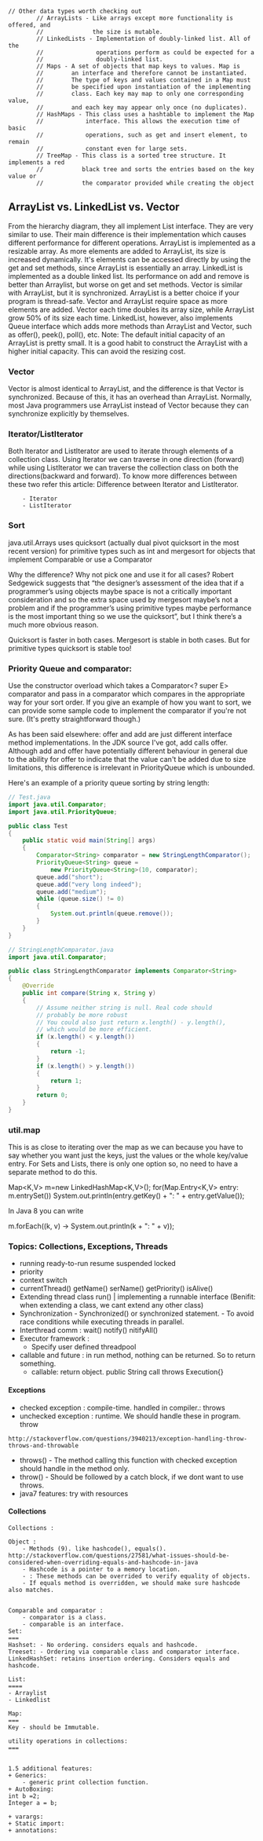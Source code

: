 ```
// Other data types worth checking out
        // ArrayLists - Like arrays except more functionality is offered, and
        //              the size is mutable.
        // LinkedLists - Implementation of doubly-linked list. All of the
        //               operations perform as could be expected for a
        //               doubly-linked list.
        // Maps - A set of objects that map keys to values. Map is
        //        an interface and therefore cannot be instantiated.
        //        The type of keys and values contained in a Map must
        //        be specified upon instantiation of the implementing
        //        class. Each key may map to only one corresponding value,
        //        and each key may appear only once (no duplicates).
        // HashMaps - This class uses a hashtable to implement the Map
        //            interface. This allows the execution time of basic
        //            operations, such as get and insert element, to remain
        //            constant even for large sets.
        // TreeMap - This class is a sorted tree structure. It implements a red
        //           black tree and sorts the entries based on the key value or
        //           the comparator provided while creating the object
```

## ArrayList vs. LinkedList vs. Vector

From the hierarchy diagram, they all implement List interface. They are very similar to use. Their main difference is their implementation which causes different performance for different operations.  ArrayList is implemented as a resizable array. As more elements are added to ArrayList, its size is increased dynamically. It's elements can be accessed directly by using the get and set methods, since ArrayList is essentially an array. LinkedList is implemented as a double linked list. Its performance on add and remove is better than Arraylist, but worse on get and set methods. Vector is similar with ArrayList, but it is synchronized. ArrayList is a better choice if your program is thread-safe. Vector and ArrayList require space as more elements are added. Vector each time doubles its array size, while ArrayList grow 50% of its size each time. LinkedList, however, also implements Queue interface which adds more methods than ArrayList and Vector, such as offer(), peek(), poll(), etc.    Note: The default initial capacity of an ArrayList is pretty small. It is a good habit to construct the ArrayList with a higher initial capacity. This can avoid the resizing cost.

### Vector

Vector is almost identical to ArrayList, and the difference is that Vector is synchronized. Because of this, it has an overhead than ArrayList. Normally, most Java programmers use ArrayList instead of Vector because they can synchronize explicitly by themselves.

### Iterator/ListIterator

Both Iterator and ListIterator are used to iterate through elements of a collection class. Using Iterator we can traverse in one direction (forward) while using ListIterator we can traverse the collection class on both the directions(backward and forward). To know more differences between these two refer this article: Difference between Iterator and ListIterator.

        - Iterator
        - ListIterator

### Sort
java.util.Arrays uses quicksort (actually dual pivot quicksort in the most recent version) for primitive types such as int and mergesort for objects that implement Comparable or use a Comparator

Why the difference? Why not pick one and use it for all cases? Robert Sedgewick suggests that “the designer’s assessment of the idea that if a programmer’s using objects maybe space is not a critically important consideration and so the extra space used by mergesort maybe’s not a problem and if the programmer’s using primitive types maybe performance is the most important thing so we use the quicksort”, but I think there’s a much more obvious reason.

Quicksort is faster in both cases. Mergesort is stable in both cases. But for primitive types quicksort is stable too! 

### Priority Queue and comparator:
Use the constructor overload which takes a Comparator<? super E> comparator and pass in a comparator which compares in the appropriate way for your sort order. If you give an example of how you want to sort, we can provide some sample code to implement the comparator if you're not sure. (It's pretty straightforward though.)

As has been said elsewhere: offer and add are just different interface method implementations. In the JDK source I've got, add calls offer. Although add and offer have potentially different behaviour in general due to the ability for offer to indicate that the value can't be added due to size limitations, this difference is irrelevant in PriorityQueue which is unbounded.

Here's an example of a priority queue sorting by string length:

```java
// Test.java
import java.util.Comparator;
import java.util.PriorityQueue;

public class Test
{
    public static void main(String[] args)
    {
        Comparator<String> comparator = new StringLengthComparator();
        PriorityQueue<String> queue = 
            new PriorityQueue<String>(10, comparator);
        queue.add("short");
        queue.add("very long indeed");
        queue.add("medium");
        while (queue.size() != 0)
        {
            System.out.println(queue.remove());
        }
    }
}

// StringLengthComparator.java
import java.util.Comparator;

public class StringLengthComparator implements Comparator<String>
{
    @Override
    public int compare(String x, String y)
    {
        // Assume neither string is null. Real code should
        // probably be more robust
        // You could also just return x.length() - y.length(),
        // which would be more efficient.
        if (x.length() < y.length())
        {
            return -1;
        }
        if (x.length() > y.length())
        {
            return 1;
        }
        return 0;
    }
}
```

### util.map
This is as close to iterating over the map as we can because you have to say whether you want just the keys, just the values or the whole key/value entry. For Sets and Lists, there is only one option so, no need to have a separate method to do this.

Map<K,V> m=new LinkedHashMap<K,V>();
for(Map.Entry<K,V> entry: m.entrySet())
    System.out.println(entry.getKey() + ": " + entry.getValue());
    
In Java 8 you can write

m.forEach((k, v) -> System.out.println(k + ": " + v));

### Topics: Collections, Exceptions, Threads
+ running ready-to-run resume suspended locked
+ priority
+ context switch
+ currentThread() getName() serName() getPriority() isAlive()
+ Extending thread class run() | implementing a runnable interface (Benifit: when extending a class, we cant extend any other class)
+ Synchronization - Synchronized() or synchronized statement. - To avoid race conditions while executing threads in parallel.
+ Interthread comm : wait() notify() nitifyAll()
+ Executor framework :
	- Specify user defined threadpool
+ callable and future : in run method, nothing can be returned. So to return something.
	- callable: return object. public String call throws Execution{}
#### Exceptions
+ checked exception : compile-time. handled in compiler.: throws
+ unchecked exception : runtime. We should handle these in program. throw

```http://stackoverflow.com/questions/3940213/exception-handling-throw-throws-and-throwable```

+ throws() - The method calling this function with checked exception should handle in the method only.
+ throw() - Should be followed by a catch block, if we dont want to use throws.
+ java7 features: try with resources

#### Collections
```
Collections :

Object :
	- Methods (9). like hashcode(), equals().  http://stackoverflow.com/questions/27581/what-issues-should-be-considered-when-overriding-equals-and-hashcode-in-java
	- Hashcode is a pointer to a memory location.
	- : These methods can be overrided to verify equality of objects.
	- If equals method is overridden, we should make sure hashcode also matches.
	

Comparable and comparator :
	- comparator is a class.
	- comparable is an interface.
Set:
===	
Hashset: - No ordering. considers equals and hashcode.
Treeset: - Ordering via comparable class and comparator interface.
LinkedHashSet: retains insertion ordering. Considers equals and hashcode. 

List:
====
- Arraylist
- Linkedlist

Map:
===
Key - should be Immutable.

utility operations in collections:
===


1.5 additional features:
+ Generics:
	- generic print collection function.
+ AutoBoxing:
int b =2;
Integer a = b;

+ varargs:
+ Static import:
+ annotations:
```
